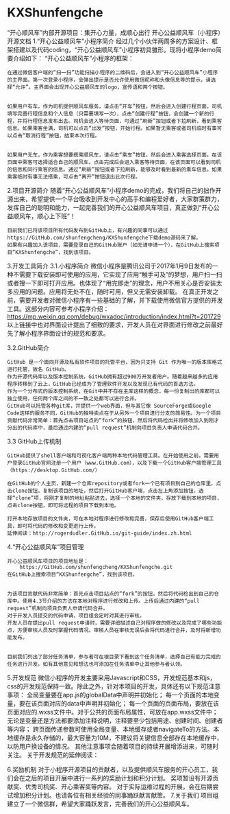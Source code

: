 # KXShunfengche
“开心顺风车”内部开源项目：集开心力量，成顺心出行
开心公益顺风车（小程序）开源文档
1.“开心公益顺风车”小程序简介
	经过几个小伙伴两周多的方案设计、框架搭建以及代码coding，“开心公益顺风车”小程序初具雏形。现将小程序demo简要介绍如下：
	“开心公益顺风车”小程序的框架：
	
	在通过微信客户端的“扫一扫”功能扫描小程序的二维码后，会进入到“开心公益顺风车”小程序的主界面。第一次登录小程序，会弹出提示是否允许使用微信昵称和头像信息等的提示，请选择“允许”。主界面会出现开心公益顺风车的logo，宣传语和两个按钮。
	       
	
	如果用户有车，作为司机提供顺风车服务，请点击“开车”按钮。然后会进入创建行程页面，司机填写完善行程信息和个人信息（只需要填写一次），点击“创建行程”按钮，会创建一个新的行程，并将行程信息发布出去。司机会进入等待页面，可通过“刷新”按钮或者下拉刷新，看到乘客信息。如果乘客坐满，司机可以点击“出发”按钮，开始行程。如果暂无乘客或者司机临时有事可以点击“取消行程”按钮，结束本次行程。
	        
	
	如果用户无车，作为乘客想要搭乘顺风车，请点击“乘车”按钮。然后会进入乘客选择页面。在该页面中乘客可选择适合自己的顺风车。点击完成后会进入乘客等待页面，在该页面可以看到司机的信息和同行乘客的信息。通过“刷新”按钮或者下拉刷新，能够及时看到最新的乘车信息。如果乘客临时有事无法搭乘，可点击“离开”按钮退出此次行程。
	      
2.项目开源简介
	随着“开心公益顺风车”小程序demo的完成，我们将自己的拙作开源出来，希望提供一个平台吸收到开发中心的高手和编程爱好者，大家群策群力，发挥自己的聪明和能力，一起完善我们的开心公益顺风车项目，真正做到“开心公益顺风车，顺心上下班”！
		
	目前我们已将该项目所有代码发布到GitHub上，有兴趣的同事可以通过https://GitHub.com/shunfengcheng/KXShunfengche下载demo源码来了解。
	如果有兴趣加入该项目，需要登录自己的GitHub账户（如无请申请一个），在GitHub上搜索项目“KXShunfengche”，找到该项目。
	
3.开发工具简介
3.1.小程序简介
	微信小程序是腾讯公司于2017年1月9日发布的一种不需要下载安装即可使用的应用，它实现了应用“触手可及”的梦想，用户扫一扫或者搜一下即可打开应用。也体现了“用完即走”的理念，用户不用关心是否安装太多应用的问题。应用将无处不在，随时可用，但又无需安装卸载。	
	在真正开发之前，需要开发者对微信小程序有一些基础的了解，并下载使用微信官方提供的开发工具。这部分内容可参考小程序介绍：
https://mp.weixin.qq.com/debug/wxadoc/introduction/index.html?t=201729
	以上链接中也对界面设计提出了细致的要求，开发人员在对界面进行修改之前最好先了解小程序界面设计的规范和要求。

3.2.GitHub简介
	
	GitHub 是一个面向开源及私有软件项目的托管平台，因为只支持 Git 作为唯一的版本库格式进行托管，故名 GitHub。
	作为开源代码库以及版本控制系统，GitHub拥有超过900万开发者用户。随着越来越多的应用程序转移到了云上，GitHub已经成为了管理软件开发以及发现已有代码的首选方法。
	作为一个分布式的版本控制系统，在Git中并不存在主库这样的概念，每一份复制出的库都可以独立使用，任何两个库之间的不一致之处都可以进行合并。
	GitHub可以托管各种git库，并提供一个web界面，但与其它像 SourceForge或Google Code这样的服务不同，GitHub的独特卖点在于从另外一个项目进行分支的简易性。为一个项目贡献代码非常简单：首先点击项目站点的“fork”的按钮，然后将代码检出并将修改加入到刚才分出的代码库中，最后通过内建的“pull request”机制向项目负责人申请代码合并。

3.3 GitHub上传机制

	GitHub提供了shell客户端和可视化客户端两种本地代码管理工具。在开始使用之前，需要用户登录GitHub官网注册一个用户（www.GitHub.com），以及下载一个GitHub客户端管理工具（https://desktop.GitHub.com/）
	
	在GitHub的个人主页，新建一个仓库repository或者fork一个已有项目到自己的仓库里。点击clone按钮，复制该项目的地址，然后打开GitHub客户端，点击左上角添加按钮，选择“clone”项，将刚才复制的地址粘贴进去，选择一个本地的文件夹，存放下载到本地的项目，点击clone按钮，即可将远程的项目下载到本地。
	
	打开本地存放项目的文件夹，可在本地对程序进行修改和完善，保存后使用GitHub客户端工具，即可将代码的修改和变更进行上传。
	延伸阅读：http://rogerdudler.GitHub.io/git-guide/index.zh.html
	
4.“开心公益顺风车”项目管理

	开心公益顺风车项目的项目地址是：
		https://GitHub.com/shunfengcheng/KXShunfengche.git
	在GitHub上搜索项目“KXShunfengche”，找到该项目。


	为该项目贡献代码非常简单：首先点击项目站点的“fork”的按钮，然后将代码检出到自己的仓库中。使用4.3节介绍的方法在本地对程序进行修改和上传。上传后通过内建的“pull request”机制向项目负责人申请代码合并。
	对于开发人员提交的代码申请，项目组会定时对其进行审核。
	开发人员在提出pull request申请时，需要详细描述自己对程序做的修改以及完成了哪些功能点，方便审核人员及时掌握代码情况。审核人员在审核无误后会将代码进行合并，及时将新增功能发布。


	目前我们列出了部分任务清单，参与者可在根目录下看到这个任务清单，选择自己有能力完成的任务进行开发。如有其他意见和想法也可添加在任务清单中让其他参与者认领。

5.开发规范
	微信小程序的开发主要采用Javascript和CSS，开发规范基本和js，css的开发规范保持一致。除此之外，针对本项目的开发，具体还有以下规范注意事项：
	全局变量要在app.js的globalData中声明并初始化；
	每一个页面的本地变量，要在该页面对应的data中声明并初始化；
	每一个页面的页面布局，要放在该页面对应的.wxss文件中。对于公共的页面布局属性，可放在app.wxss文件中；
	无论是变量还是方法都要添加注释说明，注释要至少包括用途、创建时间、创建者等内容；
	跨页面传递参数可使用全局变量、本地缓存或者navigateTo的方法。本地缓存是永久存储的，最大容量为10M，不建议将关键信息全部存在本地缓存中，以防用户换设备的情况。
	其他注意事项会随着项目的持续开展增添进来，可随时关注。
	关于开发规范的延伸阅读：

	
6.奖励机制
	对于小程序开源项目的贡献者，以及提供顺风车服务的开心员工，我们会在之后的项目开展中进行一系列的奖励计划和积分计划。
	奖项暂设有开源贡献奖、优秀司机奖、开心乘客奖等内容。
	对于实际运维过程的开展，会在后期尝试增加积分计划。也请各位有相关经验的同事踊跃献言献策。
7.关于我们
	项目组建立了一个微信群，希望大家踊跃发言，完善我们的开心公益顺风车。
	

	
